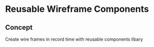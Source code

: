 # Reusable Wireframe Components

## Concept

Create wire frames in record time with reusable components libary
